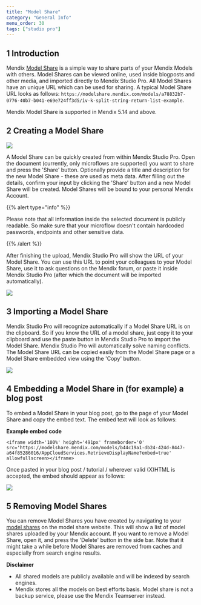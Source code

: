 ```yaml
---
title: "Model Share"
category: "General Info"
menu_order: 30
tags: ["studio pro"]
---
```



## 1 Introduction

Mendix [Model Share](https://modelshare.mendix.com/) is a simple way to share parts of your Mendix Models with others. Model Shares can be viewed online, used inside blogposts and other media, and imported directly to Mendix Studio Pro. All Model Shares have an unique URL which can be used for sharing. A typical Model Share URL looks as follows: `https://modelshare.mendix.com/models/a78832b7-0776-40b7-b041-e69e724ff3d5/iv-k-split-string-return-list-example`.

Mendix Model Share is supported in Mendix 5.14 and above.

## 2 Creating a Model Share

![](attachments/core/2018-02-21_12-38-31.png)

A Model Share can be quickly created from within Mendix Studio Pro. Open the document (currently, only microflows are supported) you want to share and press the 'Share' button. Optionally provide a title and description for the new Model Share - these are used as meta data. After filling out the details, confirm your input by clicking the 'Share' button and a new Model Share will be created. Model Shares will be bound to your personal Mendix Account.

{{% alert type="info" %}}

Please note that all information inside the selected document is publicly readable. So make sure that your microflow doesn't contain hardcoded passwords, endpoints and other sensitive data.

{{% /alert %}}

After finishing the upload, Mendix Studio Pro will show the URL of your Model Share. You can use this URL to point your colleagues to your Model Share, use it to ask questions on the Mendix forum, or paste it inside Mendix Studio Pro (after which the document will be imported automatically).

![](attachments/16713690/16843859.png)

## 3 Importing a Model Share

Mendix Studio Pro will recognize automatically if a Model Share URL is on the clipboard. So if you know the URL of a model share, just copy it to your clipboard and use the paste button in Mendix Studio Pro to import the Model Share. Mendix Studio Pro will automatically solve naming conflicts. The Model Share URL can be copied easily from the Model Share page or a Model Share embedded view using the 'Copy' button.

![](attachments/core/2018-02-21_13-11-18.png)

## 4 Embedding a Model Share in (for example) a blog post

To embed a Model Share in your blog post, go to the page of your Model Share and copy the embed text. The embed text will look as follows:

**Example embed code**

```
<iframe width='100%' height='491px' frameborder='0' src='https://modelshare.mendix.com/models/b44c19a1-db24-424d-8447-a64f85286016/AppCloudServices.RetrieveDisplayName?embed=true' allowfullscreen></iframe>
```

Once pasted in your blog post / tutorial / wherever valid (X)HTML is accepted, the embed should appear as follows:

![](attachments/16713690/16843856.png)

## 5 Removing Model Shares

You can remove Model Shares you have created by navigating to your [model shares](https://modelshare.mendix.com/mymodels/) on the model share website. This will show a list of model shares uploaded by your Mendix account. If you want to remove a Model Share, open it, and press the 'Delete' button in the side bar. Note that it might take a while before Model Shares are removed from caches and especially from search engine results.

**Disclaimer**

*   All shared models are publicly available and will be indexed by search engines.
*   Mendix stores all the models on best efforts basis. Model share is not a backup service, please use the Mendix Teamserver instead.
